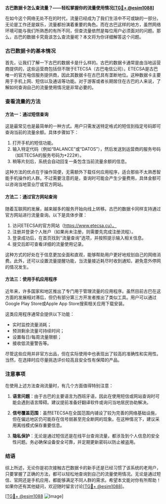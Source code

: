 **古巴数据卡怎么查流量？——轻松掌握你的流量使用情况[[TG💪+ @esim1088](https://t.me/s/esim1088)]**

在如今这个网络无处不在的时代，流量已经成为了我们生活中不可或缺的一部分。无论是工作还是娱乐，流量都扮演着重要的角色。而在古巴这样的地方，虽然网络环境可能与我们所熟悉的有所不同，但查流量依然是每位用户必须面对的问题。那么，古巴的数据卡究竟该怎么查流量呢？本文将为你详细解答这个问题。

### 古巴数据卡的基本情况

首先，让我们了解一下古巴的数据卡是什么样的。古巴的数据卡通常是由当地运营商提供的，这些运营商包括但不限于ETECSA（古巴电信公司）。ETECSA是古巴唯一的官方电信服务提供商，因此其数据卡在古巴具有垄断地位。这种数据卡主要用于手机上网、短信以及通话等功能。对于游客或者长期居住在古巴的人来说，了解如何查询自己的流量使用情况是非常必要的。

### 查看流量的方法

#### 方法一：通过短信查询

这是最常见也是最简单的一种方式。用户只需发送特定格式的短信到指定号码即可查询当前的流量余额。具体步骤如下：

1. 打开手机的短信功能。
2. 输入特定代码（例如“BALANCE”或“DATOS”），然后发送到运营商的服务号码（如ETECSA的服务号码为*222#）。
3. 稍等片刻后，系统会自动回复一条包含当前流量余额的信息。

这种方法的优点在于操作简便，无需额外下载任何应用程序，适合那些不太熟悉智能手机操作的人群。不过需要注意的是，查询时可能会产生少量费用，具体金额可以咨询当地营业厅或官方网站。

#### 方法二：通过官方网站查询

随着互联网的发展，越来越多的服务开始向线上转移。古巴的数据卡同样支持通过官方网站进行流量查询。以下是具体步骤：

1. 访问ETECSA的官方网站（https://www.etecsa.cu）。
2. 注册并登录个人账户（如果尚未注册，则需要先完成注册流程）。
3. 登录成功后，在首页找到“流量查询”选项，并按照提示输入相关信息。
4. 提交后即可查看详细的流量使用记录。

这种方式的好处在于信息更加全面和直观，能够帮助用户更好地规划自己的网络消费。此外，还可以设置流量提醒功能，当流量接近耗尽时收到通知，避免意外停网的情况发生。

#### 方法三：使用手机应用程序

近年来，许多国家和地区推出了专门用于管理流量的应用程序。虽然目前古巴在这方面的发展相对滞后，但仍有部分第三方开发者推出了类似工具。用户可以通过Google Play Store或Apple App Store搜索相关应用下载安装。

这类应用程序通常会提供以下功能：
- 实时监控流量消耗；
- 预测剩余流量可持续时间；
- 设置每日/每周流量限额；
- 接收低流量警告等。

尽管这些应用并非官方出品，但在实际使用中也表现出了较高的准确性和实用性。当然，在选择时应尽量挑选评价较高且安全性有保障的产品。

### 注意事项

在使用上述方法查询流量时，有几个方面值得特别注意：

1. **语言问题**：由于古巴的主要语言为西班牙语，因此在使用短信或网站查询时可能会遇到语言障碍。建议提前准备好翻译软件或询问当地居民协助解决。

2. **信号覆盖范围**：虽然ETECSA在全国范围内铺设了较为完善的网络基础设施，但在偏远地区仍可能存在信号弱甚至完全断网的现象。在这种情况下，建议采用离线模式保存重要信息。

3. **隐私保护**：无论是通过短信还是在线平台查询流量，都涉及到个人信息的安全性问题。务必确保设备安全可靠，并定期更新密码以防止被盗用。

### 结语

综上所述，无论你是初次接触古巴数据卡的新手还是已经习惯了该系统的老用户，只要掌握了正确的方法，都可以轻松地查询到自己的流量使用情况。无论是通过短信、官网还是手机应用，都能够满足不同人群的需求。希望本文能对你有所帮助！如果你还有其他疑问，欢迎随时留言讨论[[TG💪+ @esim1088](https://t.me/s/esim1088)]。

[[TG💪+ @esim1088](https://t.me/s/esim1088) ![Image](https://i.postimg.cc/4NQfJmqS/Snipaste-2025-05-13-00-14-12.png)]